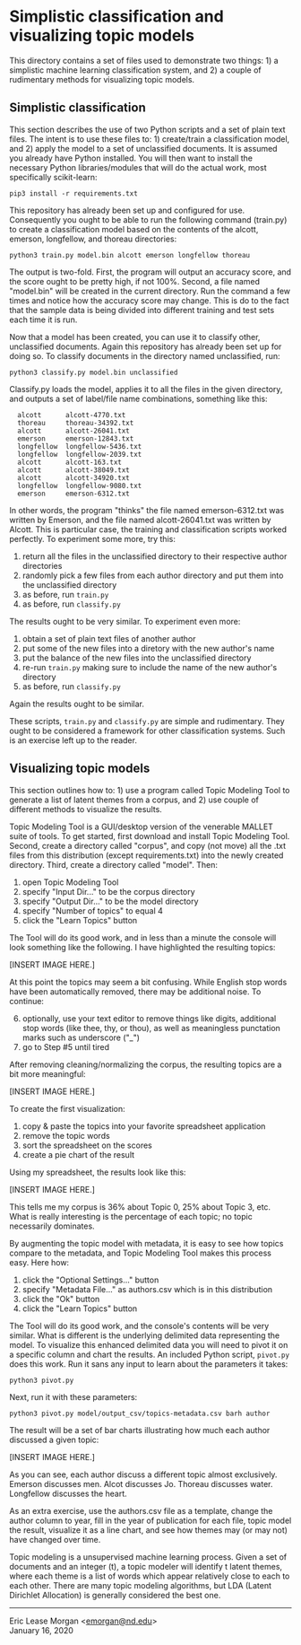 # Simplistic classification and visualizing topic models

This directory contains a set of files used to demonstrate two things: 1) a simplistic machine learning classification system, and 2) a couple of rudimentary methods for visualizing topic models.


## Simplistic classification

This section describes the use of two Python scripts and a set of plain text files. The intent is to use these files to: 1) create/train a classification model, and 2) apply the model to a set of unclassified documents. It is assumed you already have Python installed. You will then want to install the necessary Python libraries/modules that will do the actual work, most specifically scikit-learn:

`pip3 install -r requirements.txt`

This repository has already been set up and configured for use. Consequently you ought to be able to run the following command (train.py) to create a classification model based on the contents of the alcott, emerson, longfellow, and thoreau directories:

`python3 train.py model.bin alcott emerson longfellow thoreau`

The output is two-fold. First, the program will output an accuracy score, and the score ought to be pretty high, if not 100%. Second, a file named "model.bin" will be created in the current directory. Run the command a few times and notice how the accuracy score may change. This is do to the fact that the sample data is being divided into different training and test sets each time it is run.

Now that a model has been created, you can use it to classify other, unclassified documents. Again this repository has already been set up for doing so. To classify documents in the directory named unclassified, run:

`python3 classify.py model.bin unclassified`

Classify.py loads the model, applies it to all the files in the given directory, and outputs a set of label/file name combinations, something like this:

	  alcott      alcott-4770.txt
	  thoreau     thoreau-34392.txt
	  alcott      alcott-26041.txt
	  emerson     emerson-12843.txt
	  longfellow  longfellow-5436.txt
	  longfellow  longfellow-2039.txt
	  alcott      alcott-163.txt
	  alcott      alcott-38049.txt
	  alcott      alcott-34920.txt
	  longfellow  longfellow-9080.txt
	  emerson     emerson-6312.txt

In other words, the program "thinks" the file named emerson-6312.txt was written by Emerson, and the file named alcott-26041.txt was written by Alcott. This is particular case, the training and classification scripts worked perfectly. To experiment some more, try this:

   1. return all the files in the unclassified directory to their respective author directories
   2. randomly pick a few files from each author directory and put them into the unclassified directory
   3. as before, run `train.py`
   4. as before, run `classify.py`

The results ought to be very similar. To experiment even more:

   1. obtain a set of plain text files of another author
   2. put some of the new files into a diretory with the new author's name
   3. put the balance of the new files into the unclassified directory
   4. re-run `train.py` making sure to include the name of the new author's directory
   5. as before, run `classify.py`
   
Again the results ought to be similar.

These scripts, `train.py` and `classify.py` are simple and rudimentary. They ought to be considered a framework for other classification systems. Such is an exercise left up to the reader. 


## Visualizing topic models

This section outlines how to: 1) use a program called Topic Modeling Tool to generate a list of latent themes from a corpus, and 2) use couple of different methods to visualize the results.

Topic Modeling Tool is a GUI/desktop version of the venerable MALLET suite of tools. To get started, first download and install Topic Modeling Tool. Second, create a directory called "corpus", and copy (not move) all the .txt files from this distribution (except requirements.txt) into the newly created directory. Third, create a directory called "model". Then:

   1. open Topic Modeling Tool
   2. specify "Input Dir..." to be the corpus directory
   3. specify "Output Dir..." to be the model directory
   4. specify "Number of topics" to equal 4
   5. click the "Learn Topics" button
   
The Tool will do its good work, and in less than a minute the console will look something like the following. I have highlighted the resulting topics:

[INSERT IMAGE HERE.]

At this point the topics may seem a bit confusing. While English stop words have been automatically removed, there may be additional noise. To continue:

   6. optionally, use your text editor to remove things like digits, additional stop words (like thee, thy, or thou), as well as meaningless punctation marks such as underscore ("_")
   7. go to Step #5 until tired

After removing cleaning/normalizing the corpus, the resulting topics are a bit more meaningful:

[INSERT IMAGE HERE.]

To create the first visualization:

   1. copy &amp; paste the topics into your favorite spreadsheet application
   2. remove the topic words
   3. sort the spreadsheet on the scores
   4. create a pie chart of the result

Using my spreadsheet, the results look like this:

[INSERT IMAGE HERE.]

This tells me my corpus is 36% about Topic 0, 25% about Topic 3, etc. What is really interesting is the percentage of each topic; no topic necessarily dominates.

By augmenting the topic model with metadata, it is easy to see how topics compare to the metadata, and Topic Modeling Tool makes this process easy. Here how:

   1. click the "Optional Settings..." button
   2. specify "Metadata File..." as authors.csv which is in this distribution
   3. click the "Ok" button
   4. click the "Learn Topics" button

The Tool will do its good work, and the console's contents will be very similar. What is different is the underlying delimited data representing the model. To visualize this enhanced delimited data you will need to pivot it on a specific column and chart the results. An included Python script, `pivot.py` does this work. Run it sans any input to learn about the parameters it takes:

`python3 pivot.py`

Next, run it with these parameters:

`python3 pivot.py model/output_csv/topics-metadata.csv barh author`

The result will be a set of bar charts illustrating how much each author discussed a given topic:

[INSERT IMAGE HERE.]

As you can see, each author discuss a different topic almost exclusively. Emerson discusses men. Alcot discusses Jo. Thoreau discusses water. Longfellow discusses the heart. 

As an extra exercise, use the authors.csv file as a template, change the author column to year, fill in the year of publication for each file, topic model the result, visualize it as a line chart, and see how themes may (or may not) have changed over time.


Topic modeling is a unsupervised machine learning process. Given a set of documents and an integer (t), a topic modeler will identify t latent themes, where each theme is a list of words which appear relatively close to each to each other. There are many topic modeling algorithms, but LDA (Latent Dirichlet Allocation) is generally considered the best one. 

--- 
Eric Lease Morgan &lt;emorgan@nd.edu&gt;  
January 16, 2020
